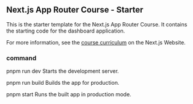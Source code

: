 ## Next.js App Router Course - Starter

This is the starter template for the Next.js App Router Course. It contains the starting code for the dashboard application.

For more information, see the [course curriculum](https://nextjs.org/learn) on the Next.js Website.

### command

pnpm run dev
Starts the development server.

pnpm run build
Builds the app for production.

pnpm start
Runs the built app in production mode.
